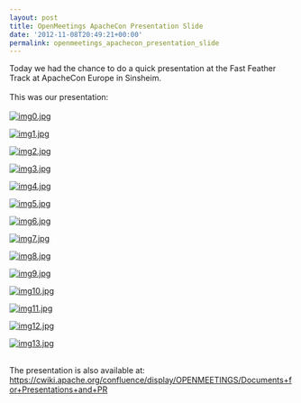 ```yaml
---
layout: post
title: OpenMeetings ApacheCon Presentation Slide
date: '2012-11-08T20:49:21+00:00'
permalink: openmeetings_apachecon_presentation_slide
---
```

<!--
Licensed under the Apache License, Version 2.0 (the "License") http://www.apache.org/licenses/LICENSE-2.0
-->
Today we had the chance to do a quick presentation at the Fast Feather Track at ApacheCon Europe in Sinsheim.<br/>
<br/>
This was our presentation:<br/>
<br/>
<a href="https://blogs.apache.org/openmeetings/mediaresource/d06c9773-dc9d-444a-91a4-9dabb38d5392"><img src="https://blogs.apache.org/openmeetings/mediaresource/d06c9773-dc9d-444a-91a4-9dabb38d5392?t=true" alt="img0.jpg"></img></a>

<a href="https://blogs.apache.org/openmeetings/mediaresource/3c639677-cdf8-4dbe-b6cd-6234c7f32929"><img src="https://blogs.apache.org/openmeetings/mediaresource/3c639677-cdf8-4dbe-b6cd-6234c7f32929?t=true" alt="img1.jpg"></img></a>

<a href="https://blogs.apache.org/openmeetings/mediaresource/88545897-62f1-45ec-a6bf-c00dc8c51865"><img src="https://blogs.apache.org/openmeetings/mediaresource/88545897-62f1-45ec-a6bf-c00dc8c51865?t=true" alt="img2.jpg"></img></a>

<a href="https://blogs.apache.org/openmeetings/mediaresource/3ca547b5-3b88-4dfb-96aa-42807903ed04"><img src="https://blogs.apache.org/openmeetings/mediaresource/3ca547b5-3b88-4dfb-96aa-42807903ed04?t=true" alt="img3.jpg"></img></a>

<a href="https://blogs.apache.org/openmeetings/mediaresource/d0fdd45f-51cd-45ad-bd2c-a17600c20440"><img src="https://blogs.apache.org/openmeetings/mediaresource/d0fdd45f-51cd-45ad-bd2c-a17600c20440?t=true" alt="img4.jpg"></img></a>

<a href="https://blogs.apache.org/openmeetings/mediaresource/0157246c-202e-4997-b9a4-16c1ee8c8223"><img src="https://blogs.apache.org/openmeetings/mediaresource/0157246c-202e-4997-b9a4-16c1ee8c8223?t=true" alt="img5.jpg"></img></a>

<a href="https://blogs.apache.org/openmeetings/mediaresource/0892fe35-7a07-4cf9-b6cc-9a7a98b17ba8"><img src="https://blogs.apache.org/openmeetings/mediaresource/0892fe35-7a07-4cf9-b6cc-9a7a98b17ba8?t=true" alt="img6.jpg"></img></a>

<a href="https://blogs.apache.org/openmeetings/mediaresource/d24409d0-3ae8-4a45-8ffe-819f6b00aa13"><img src="https://blogs.apache.org/openmeetings/mediaresource/d24409d0-3ae8-4a45-8ffe-819f6b00aa13?t=true" alt="img7.jpg"></img></a>

<a href="https://blogs.apache.org/openmeetings/mediaresource/8b47dd01-6fcf-4c37-8b2a-7b89b5d371de"><img src="https://blogs.apache.org/openmeetings/mediaresource/8b47dd01-6fcf-4c37-8b2a-7b89b5d371de?t=true" alt="img8.jpg"></img></a>

<a href="https://blogs.apache.org/openmeetings/mediaresource/deb0b2a7-0789-4440-b23e-51bcfc84e103"><img src="https://blogs.apache.org/openmeetings/mediaresource/deb0b2a7-0789-4440-b23e-51bcfc84e103?t=true" alt="img9.jpg"></img></a>

<a href="https://blogs.apache.org/openmeetings/mediaresource/d44124fa-f5eb-49b5-9eb0-5f655091a121"><img src="https://blogs.apache.org/openmeetings/mediaresource/d44124fa-f5eb-49b5-9eb0-5f655091a121?t=true" alt="img10.jpg"></img></a>

<a href="https://blogs.apache.org/openmeetings/mediaresource/4d17a25a-95c3-4ddd-947c-53f8aa5f8614"><img src="https://blogs.apache.org/openmeetings/mediaresource/4d17a25a-95c3-4ddd-947c-53f8aa5f8614?t=true" alt="img11.jpg"></img></a>

<a href="https://blogs.apache.org/openmeetings/mediaresource/e1448071-f203-44e9-b36d-c6c04fc7ea8f"><img src="https://blogs.apache.org/openmeetings/mediaresource/e1448071-f203-44e9-b36d-c6c04fc7ea8f?t=true" alt="img12.jpg"></img></a>

<a href="https://blogs.apache.org/openmeetings/mediaresource/d4487a66-f03e-412f-9258-502845c9e2aa"><img src="https://blogs.apache.org/openmeetings/mediaresource/d4487a66-f03e-412f-9258-502845c9e2aa?t=true" alt="img13.jpg"></img></a><br/><br/>

The presentation is also available at:<br/>
<a href="https://cwiki.apache.org/confluence/display/OPENMEETINGS/Documents+for+Presentations+and+PR" target="_BLANK">https://cwiki.apache.org/confluence/display/OPENMEETINGS/Documents+for+Presentations+and+PR</a>
